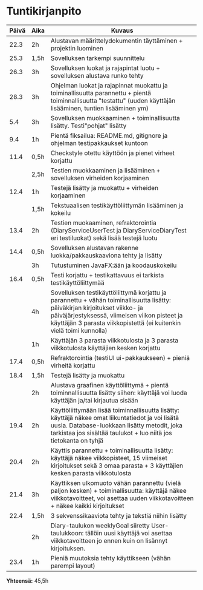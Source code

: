# Tuntikirjanpito #

  Päivä     |    Aika   | Kuvaus 
----------- | ----------| ------------
| 22.3 |  2h | Alustavan määrittelydokumentin täyttäminen + projektin luominen
| 25.3 | 1,5h| Sovelluksen tarkempi suunnittelu
| 26.3 |  3h | Sovelluksen luokat ja rajapintat luotu + sovelluksen alustava runko tehty
| 28.3 |  3h | Ohjelman luokat ja rajapinnat muokattu ja toiminallisuutta parannettu + pientä toiminnallisuutta "testattu" (uuden käyttäjän lisääminen, tuntien lisääminen ym)
| 5.4  |  3h    | Sovelluksen muokkaaminen + toiminallisuutta lisätty. Testi"pohjat" lisätty
| 9.4  |  1h    | Pientä fiksailua: README.md, gitignore ja ohjelman testipakkaukset kuntoon
| 11.4 |  0,5h  | Checkstyle otettu käyttöön ja pienet virheet korjattu
|      |  2,5h  | Testien muokkaaminen ja lisääminen + sovelluksen virheiden korjaaminen
| 12.4 |  1h    | Testejä lisätty ja muokattu + virheiden korjaaminen
|      |  1,5h  | Tekstuaalisen testikäyttöliittymän lisääminen ja kokeilu
| 13.4 |  2h    | Testien muokaaminen, refraktorointia (DiaryServiceUserTest ja DiaryServiceDiaryTest eri testiluokat) sekä lisää testejä luotu
| 14.4 |  0,5h  | Sovelluksen alustavan rakenne luokka/pakkauskaaviona tehty ja lisätty
|      |  3h    | Tutustuminen JavaFX:ään ja koodauskokeilu
| 16.4 |  0,5h  | Testi korjattu + testikattavuus ei tarkista testikäyttöliittymää
|      |  4h    | Sovelluksen testikäyttöliittymä korjattu ja parannettu + vähän toiminallisuutta lisätty: päiväkirjan kirjoitukset   viikko- ja päiväjärjestyksessä, viimeisen viikon pisteet ja käyttäjän 3 parasta viikkopistettä (ei kuitenkin vielä toimi kunnolla)
|      |  1h    | Käyttäjän 3 parasta viikkotulosta ja 3 parasta viikkotulosta käyttäjien kesken korjattu 
| 17.4 |  0,5h  | Refraktorointia (testiUI ui-pakkaukseen) + pieniä virheitä korjattu
| 18.4 |  1,5h  | Testejä lisätty ja muokattu
|      |  2h    | Alustava graafinen käyttöliittymä + pientä toiminnallisuutta lisätty siihen: käyttäjä voi luoda käyttäjän ja/tai kirjautua sisään
| 19.4 |  2h    | Käyttöliittymään lisää toiminnallisuutta lisätty: käyttäjä näkee omat liikuntatiedot ja voi lisätä uusia. Database-luokkaan lisätty metodit, joka tarkistaa jos sisältää taulukot + luo niitä jos tietokanta on tyhjä
| 20.4 |  2h    | Käyttis parannettu + toiminallisuutta lisätty: käyttäjä näkee viikkopisteet, 15 viimeiset kirjoitukset sekä 3 omaa parasta + 3 käyttäjien kesken parasta viikkotulosta
| 21.4 |  3h    | Käyttiksen ulkomuoto vähän parannettu (vielä paljon kesken) + toiminallisuutta: käyttäjä näkee viikkotavoitteet, voi asettaa uuden viikkotavoitteen + näkee kaikki kirjoitukset
| 22.4 |  1,5h    | 3 sekvenssikaaviota tehty ja tekstiä niihin lisätty
|      |  2h    | Diary-taulukon weeklyGoal siiretty User-taulukkoon: tällöin uusi käyttäjä voi asettaa viikkotavoitteen jo ennen kuin on lisännyt kirjoituksen.
| 23.4 |  1h    | Pieniä muutoksia tehty käyttikseen (vähän parempi layout)

**Yhteensä:** 45,5h

